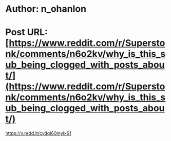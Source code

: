 # Author: n_ohanlon
# Post URL: [https://www.reddit.com/r/Superstonk/comments/n6o2kv/why_is_this_sub_being_clogged_with_posts_about/](https://www.reddit.com/r/Superstonk/comments/n6o2kv/why_is_this_sub_being_clogged_with_posts_about/)


https://v.redd.it/cydqi60mylx61